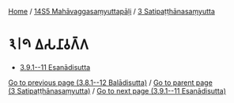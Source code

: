 
[Home](/) / [14S5 Mahāvaggasaṃyuttapāḷi](../../14S5.md) / [3 Satipaṭṭhānasaṃyutta](../3.md)

# 𑁩𑁇𑁯 𑀏𑀲𑀦𑀸𑀯𑀕𑁆𑀕

* [3.9.1--11 Esanādisutta](3.9/3.9.1--11.md)

[Go to previous page (3.8.1--12 Balādisutta)](3.8/3.8.1--12.md) / [Go to parent page (3 Satipaṭṭhānasaṃyutta)](../3.md) / [Go to next page (3.9.1--11 Esanādisutta)](3.9/3.9.1--11.md)


